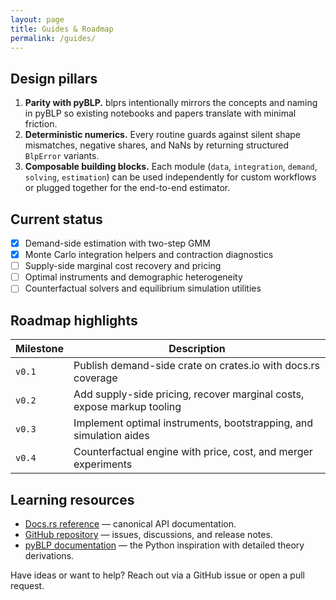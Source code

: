 ```yaml
---
layout: page
title: Guides & Roadmap
permalink: /guides/
---
```


## Design pillars

1. **Parity with pyBLP.** blprs intentionally mirrors the concepts and naming in
   pyBLP so existing notebooks and papers translate with minimal friction.
2. **Deterministic numerics.** Every routine guards against silent shape
   mismatches, negative shares, and NaNs by returning structured `BlpError`
   variants.
3. **Composable building blocks.** Each module (`data`, `integration`, `demand`,
   `solving`, `estimation`) can be used independently for custom workflows or
   plugged together for the end-to-end estimator.

## Current status

- [x] Demand-side estimation with two-step GMM
- [x] Monte Carlo integration helpers and contraction diagnostics
- [ ] Supply-side marginal cost recovery and pricing
- [ ] Optimal instruments and demographic heterogeneity
- [ ] Counterfactual solvers and equilibrium simulation utilities

## Roadmap highlights

| Milestone | Description |
| --- | --- |
| `v0.1` | Publish demand-side crate on crates.io with docs.rs coverage |
| `v0.2` | Add supply-side pricing, recover marginal costs, expose markup tooling |
| `v0.3` | Implement optimal instruments, bootstrapping, and simulation aides |
| `v0.4` | Counterfactual engine with price, cost, and merger experiments |

## Learning resources

- [Docs.rs reference](https://docs.rs/blprs) — canonical API documentation.
- [GitHub repository](https://github.com/eam398/blprs) — issues, discussions, and
  release notes.
- [pyBLP documentation](https://pyblp.readthedocs.io/en/stable/) — the Python
  inspiration with detailed theory derivations.

Have ideas or want to help? Reach out via a GitHub issue or open a pull request.
